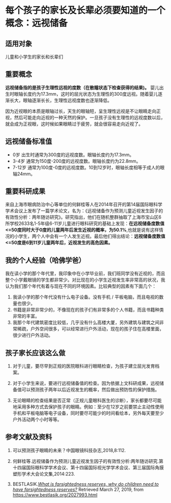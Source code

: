 # 每个孩子的家长及长辈必须要知道的一个概念：远视储备

## 适用对象

儿童和小学生的家长和长辈们

## 重要概念

**远视储备指的是孩子生理性远视的度数（在散瞳状态下检查获得的结果)。**
婴儿出生时眼轴长度约为17.3mm，这时的屈光状态为生理性的300度远视。随着婴儿逐渐长大，眼轴逐渐长长，生理性远视度数也逐渐降低。

因为近视眼的本质是眼轴过长，天生的眼轴短，呈生理性远视是不让眼睛走向正视，然后可能走向近视的一种天然的保护。一旦孩子没有生理性的远视度数以后，就会成为正视眼，这时候如果眼睛过于疲劳，就会很容易走向近视了。

## 远视储备标准值

- 0岁 出生时通常为300度的远视度数。眼轴长度约为17.3mm。
- 3-4岁 通常为150度-200度的远视度数。眼轴长度约为22.8mm。
- 7-12岁 通常为100度-0度的远视度数。10到12岁时，眼轴长度相等于成人的眼轴24mm。

## 重要科研成果

来自上海市眼病防治中心等单位的何鲜桂等人在2014年召开的第14届国际眼科学学术会议上发布了一篇学术论文，名为：《远视储备作为预测儿童近视发生因子的有效性分析：两年随访研究》。研究指出，他们在随机整群抽取了上海市宝山区6所学校2633名1-5年级6-11岁儿童进行眼科研究的基础上发现：**在远视储备度数值<=50度同时大于0度的儿童两年后发生近视的概率，为50.1%**,也就是说有这样情况的小学生，两个人中会有一个人发生近视。最后他们得出结论：**远视储备度数值<=50度是6到11岁儿童两年后，近视发生的高危因素。**

## 我的个人经验（哈佛学爸）

我在读小学的那个年代里，我印象中在小学毕业前，我们班同学没有近视的，而且整个小学戴眼镜的学生都非常少。对比现在的小学生近视发生率非常高的状况，我认为我们那个年代有着与现在不同的环境因素。比较典型的因素有下面几个：

1. 我读小学的那个年代没有什么电子设备。没有手机 / 平板电脑，而且电视的数量也很少。
2. 书籍是非常非常少的，不像现在的孩子们有非常多的个人书籍，而且书籍种类非常的丰富。
3. 我那个年代建筑密度比较低，几乎没有什么高楼大厦，另外建筑与建筑之间非常稀疏，户外空间很多，可以经常进行户外活动，现在的孩子住在高楼里面，很少进行户外活动。


## 孩子家长应该这么做

1. 对于儿童，要尽早到正规的医院眼科进行眼睛检查，为孩子建立屈光发育档案。

2. 对于小学生来说，要进行远视储备值的检查。因为依据上文科研成果，远视储备值可以预测孩子两年以后近视发生的概率，然后做出预防性的保护措施。

3. 无论眼睛的检查结果是否正常（正规儿童眼科医生的诊断），家长都要尽可能地采用多种方式去保护孩子的眼睛。例如：至少在12岁之前要禁止主动性使用手机和平板电脑等电子设备，同时要尽可能少的时间看绘本，另外每天要至少户外活动两个小时等等。

## 参考文献及资料

1. 可以预测孩子眼睛的未来？中国眼镜科技杂志,2018,8:112.

2. 何鲜桂等.远视储备作为预测儿童近视发生因子的有效性分析:两年随访研究.第十四届国际眼科学学术会议、第十四届国际视光学学术会议、第三届国际角膜塑形学术大会论文集,2014:223.

3. BESTLASIK.*[What is farsightedness reserves, why do children need to have farsightedness reserves?](https://www.bestlasik.org/2027993.html)* Retrieved March 27, 2019, from https://www.bestlasik.org/2027993.html


